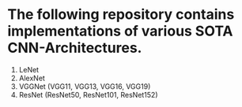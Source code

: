 # The following repository contains implementations of various SOTA CNN-Architectures.

1. LeNet
2. AlexNet
3. VGGNet (VGG11, VGG13, VGG16, VGG19)
4. ResNet (ResNet50, ResNet101, ResNet152)
